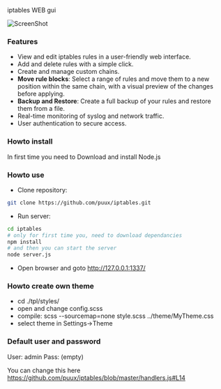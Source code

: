 iptables WEB gui

![ScreenShot](http://i.mcgl.ru/RGGJv4MAvA)

### Features ###

* View and edit iptables rules in a user-friendly web interface.
* Add and delete rules with a simple click.
* Create and manage custom chains.
* **Move rule blocks**: Select a range of rules and move them to a new position within the same chain, with a visual preview of the changes before applying.
* **Backup and Restore**: Create a full backup of your rules and restore them from a file.
* Real-time monitoring of syslog and network traffic.
* User authentication to secure access.

### Howto install ###

In first time you need to Download and install Node.js

### Howto use ###

* Clone repository:
```bash
git clone https://github.com/puux/iptables.git
```
* Run server:
```bash
cd iptables
# only for first time you, need to download dependancies
npm install
# and then you can start the server
node server.js
```
* Open browser and goto http://127.0.0.1:1337/

### Howto create own theme ###

* cd ./tpl/styles/
* open and change config.scss
* compile: scss --sourcemap=none style.scss ../theme/MyTheme.css
* select theme in Settings->Theme

### Default user and password ###

User: admin
Pass: (empty)

You can change this here https://github.com/puux/iptables/blob/master/handlers.js#L14
